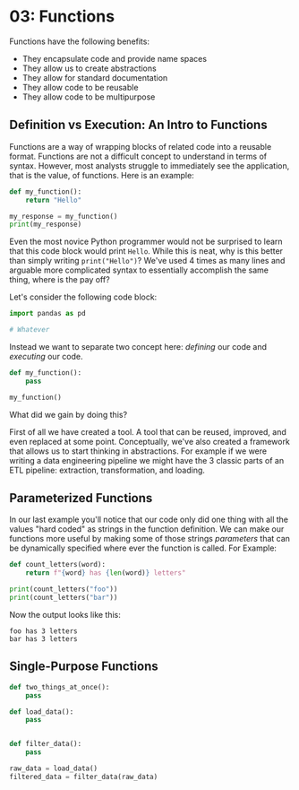 # 03: Functions

Functions have the following benefits:

 - They encapsulate code and provide name spaces
 - They allow us to create abstractions
 - They allow for standard documentation
 - They allow code to be reusable
 - They allow code to be multipurpose

## Definition vs Execution: An Intro to Functions

Functions are a way of wrapping blocks of related code into a reusable format.
Functions are not a difficult concept to understand in terms of syntax.
However, most analysts struggle to immediately see the application, that is the value, of functions.
Here is an example:


```python
def my_function():
	return "Hello"

my_response = my_function()
print(my_response)
```

Even the most novice Python programmer would not be surprised to learn that this code block would print `Hello`.
While this is neat, why is this better than simply writing `print("Hello")`? We've used 4 times as many lines and arguable more complicated syntax to essentially accomplish the same thing, where is the pay off?

Let's consider the following code block:

```python
import pandas as pd

# Whatever
```

Instead we want to separate two concept here: _defining_ our code and _executing_ our code.


```python
def my_function():
	pass

my_function()
```

What did we gain by doing this?

First of all we have created a tool.
A tool that can be reused, improved, and even replaced at some point.
Conceptually, we've also created a framework that allows us to start thinking in abstractions.
For example if we were writing a data engineering pipeline we might have the 3 classic parts of an ETL pipeline: extraction, transformation, and loading.

## Parameterized Functions

In our last example you'll notice that our code only did one thing with all the values "hard coded" as strings in the function definition.
We can make our functions more useful by making some of those strings _parameters_ that can be dynamically specified where ever the function is called.
For Example:

```python
def count_letters(word):
    return f"{word} has {len(word)} letters"

print(count_letters("foo"))
print(count_letters("bar"))
```

Now the output looks like this:

```
foo has 3 letters
bar has 3 letters
```

## Single-Purpose Functions

```python
def two_things_at_once():
	pass
```

```python
def load_data():
	pass


def filter_data():
	pass

raw_data = load_data()
filtered_data = filter_data(raw_data)
```
